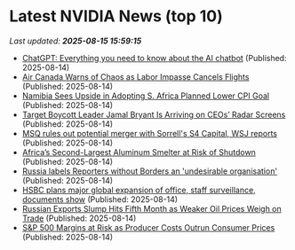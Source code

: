 # Latest NVIDIA News (top 10)
_Last updated: **2025-08-15 15:59:15**_

- [ChatGPT: Everything you need to know about the AI chatbot](https://techcrunch.com/2025/08/14/chatgpt-everything-to-know-about-the-ai-chatbot/) (Published: 2025-08-14)
- [Air Canada Warns of Chaos as Labor Impasse Cancels Flights](https://biztoc.com/x/a4a814aa06353a66) (Published: 2025-08-14)
- [Namibia Sees Upside in Adopting S. Africa Planned Lower CPI Goal](https://biztoc.com/x/424e42a13c1ed7aa) (Published: 2025-08-14)
- [Target Boycott Leader Jamal Bryant Is Arriving on CEOs’ Radar Screens](https://biztoc.com/x/faad7d3120e4ca75) (Published: 2025-08-14)
- [MSQ rules out potential merger with Sorrell's S4 Capital, WSJ reports](https://biztoc.com/x/840a98cd3bf5c096) (Published: 2025-08-14)
- [Africa’s Second-Largest Aluminum Smelter at Risk of Shutdown](https://biztoc.com/x/5f578671c851d330) (Published: 2025-08-14)
- [Russia labels Reporters without Borders an 'undesirable organisation'](https://biztoc.com/x/2c4a35bf02f9bb2d) (Published: 2025-08-14)
- [HSBC plans major global expansion of office, staff surveillance, documents show](https://biztoc.com/x/4a8315461d66bd92) (Published: 2025-08-14)
- [Russian Exports Slump Hits Fifth Month as Weaker Oil Prices Weigh on Trade](https://biztoc.com/x/b687fce641fe702b) (Published: 2025-08-14)
- [S&P 500 Margins at Risk as Producer Costs Outrun Consumer Prices](https://biztoc.com/x/2c2190d968324cd0) (Published: 2025-08-14)
